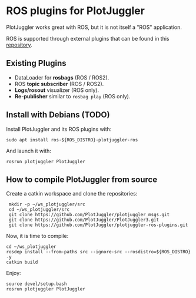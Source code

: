 # ROS plugins for PlotJuggler

PlotJuggler works great with ROS, but it is not itself a "ROS" application.

ROS is supported through external plugins that can be found in this [repository](https://github.com/PlotJuggler/plotjuggler-ros-plugins/).

## Existing Plugins

- DataLoader for **rosbags** (ROS / ROS2).
- ROS **topic subscriber** (ROS / ROS2).
- **Logs/rosout** visualizer (ROS only).
- **Re-publisher** similar to `rosbag play` (ROS only).


## Install with Debians (TODO)

Install PlotJuggler and its ROS plugins with:

    sudo apt install ros-${ROS_DISTRO}-plotjuggler-ros
    
And launch it with:
    
    rosrun plotjuggler PlotJuggler

## How to compile PlotJuggler from source

Create a catkin workspace and clone the repositories:

     mkdir -p ~/ws_plotjuggler/src
     cd ~/ws_plotjuggler/src
     git clone https://github.com/PlotJuggler/plotjuggler_msgs.git
     git clone https://github.com/PlotJuggler/PlotJuggler3.git
     git clone https://github.com/PlotJuggler/plotjuggler-ros-plugins.git
     
Now, it is time to compile:

    cd ~/ws_plotjuggler
    rosdep install --from-paths src --ignore-src --rosdistro=${ROS_DISTRO} -y
    catkin build
    
Enjoy:

    source devel/setup.bash
    rosrun plotjuggler PlotJuggler
    
     
